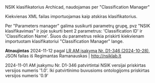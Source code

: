 NSIK klasifikatorius Archicad, naudojamas per "Classification Manager"

Kiekvienas XML failas importuojamas kaip atskiras klasifikatorius.

Per "Parameters manager" galima susikurti parametrų grupę, pvz "NSIK klasifikavimas" ir joje sukurti  bent 2 parametrus: 'Classification ID' ir 'Classification Name'. 
Šiuos du parametrus reikia priskirti kiekvienam importuotam klasifikatoriui "Classification Manager" lange.

**Atnaujintas** 2024-11-12 pagal [LR AM įsakymą Nr. D1-346 (2024-10-28)](https://www.e-tar.lt/portal/lt/legalAct/ad902000952f11efa605b9842742bf37), JSON failas iš Regimantas Ramanauskas | <http://nsiklab.lt>


2024-11-01 AM įsakymu Nr. D1-346 patvirtintai NSIK versijai priskirtas versijos numeris '1.0'. Iki patvirtinimo buvusioms ontologijoms priskirtas versijos numeris '0.9'

